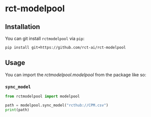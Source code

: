 # rct-modelpool

## Installation
You can git install `rctmodelpool` via `pip`:

```bash
pip install git+https://github.com/rct-ai/rct-modelpool
```

## Usage
You can import the *rctmodelpool.modelpool* from the package like so:

### `sync_model`
```python
from rctmodelpool import modelpool

path = modelpool.sync_model("rcthub://CPM.csv")
print(path)

```
